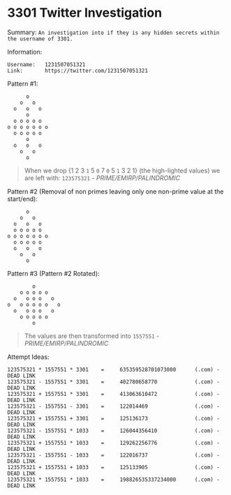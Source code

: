 # 3301 Twitter Investigation

Summary:
```An investigation into if they is any hidden secrets within the username of 3301.```

Information:
```
Username:   1231507051321
Link:       https://twitter.com/1231507051321
```

Pattern #1:
```
      o
    o   o
  o   o   o
      o
  o o o o o
o o o o o o o
  o o o o o
      o
  o   o   o
    o   o
      o
```

> When we drop {1 2 3 `1` 5 `0` 7 `0` 5 `1` 3 2 1} (the high-lighted values) we are left with: `123575321` - *PRIME/EMIRP/PALINDROMIC*

Pattern #2 (Removal of non primes leaving only one non-prime value at the start/end):
```
      o
    o   o
  o   o   o
  o o o o o
o o o o o o o
  o o o o o
  o   o   o
    o   o
      o
```

Pattern #3 (Pattern #2 Rotated):
```
        o
    o o o o o
  o   o o o   o
o   o o o o o   o
  o   o o o   o
    o o o o o
        o
```

> The values are then transformed into `1557551` - *PRIME/EMIRP/PALINDROMIC*

Attempt Ideas:
```
123575321 * 1557551 * 3301    =     635359528701073000      (.com) - DEAD LINK
123575321 - 1557551 * 3301    =     402780658770            (.com) - DEAD LINK
123575321 + 1557551 * 3301    =     413063610472            (.com) - DEAD LINK
123575321 - 1557551 - 3301    =     122014469               (.com) - DEAD LINK
123575321 + 1557551 + 3301    =     125136173               (.com) - DEAD LINK
123575321 - 1557551 * 1033    =     126044356410            (.com) - DEAD LINK
123575321 + 1557551 * 1033    =     129262256776            (.com) - DEAD LINK
123575321 - 1557551 - 1033    =     122016737               (.com) - DEAD LINK
123575321 + 1557551 + 1033    =     125133905               (.com) - DEAD LINK
123575321 * 1557551 * 1033    =     198826535337234000      (.com) - DEAD LINK
``` 
